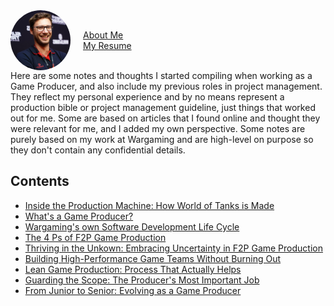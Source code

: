 <div style="display: flex; align-items: center;">
  <img src="https://raw.githubusercontent.com/FabienDupontPro/fab-production/refs/heads/main/docs/assets/favicon-96x96.png" alt="My Face" style="margin-right: 20px; width: 96px; height: 96px; border-radius: 50%; transform: scaleX(-1);">
  <p>
    <a href="aboutme.md">About Me</a>
    <br>
    <a href="resume.md">My Resume</a>
  </p>
</div>
Here are some notes and thoughts I started compiling when working as a Game Producer, and also include my previous roles in project management. They reflect my personal experience and by no means represent a production bible or project management guideline, just things that worked out for me. 
Some are based on articles that I found online and thought they were relevant for me, and I added my own perspective. Some notes are purely based on my work at Wargaming and are high-level on purpose so they don't contain any confidential details.

## Contents

* [Inside the Production Machine: How World of Tanks is Made](game-production-wargaming.md)
* [What's a Game Producer?](whats-a-game-producer.md)
* [Wargaming's own Software Development Life Cycle](fdlc.md)
* [The 4 Ps of F2P Game Production](the-four-ps.md)
* [Thriving in the Unkown: Embracing Uncertainty in F2P Game Production](thriving-in-the-unknown.md)
* [Building High-Performance Game Teams Without Burning Out](building-teams.md)
* [Lean Game Production: Process That Actually Helps](lean-game-production.md)
* [Guarding the Scope: The Producer's Most Important Job](guarding-the-scope.md)
* [From Junior to Senior: Evolving as a Game Producer](from-junior-to-senior.md)

